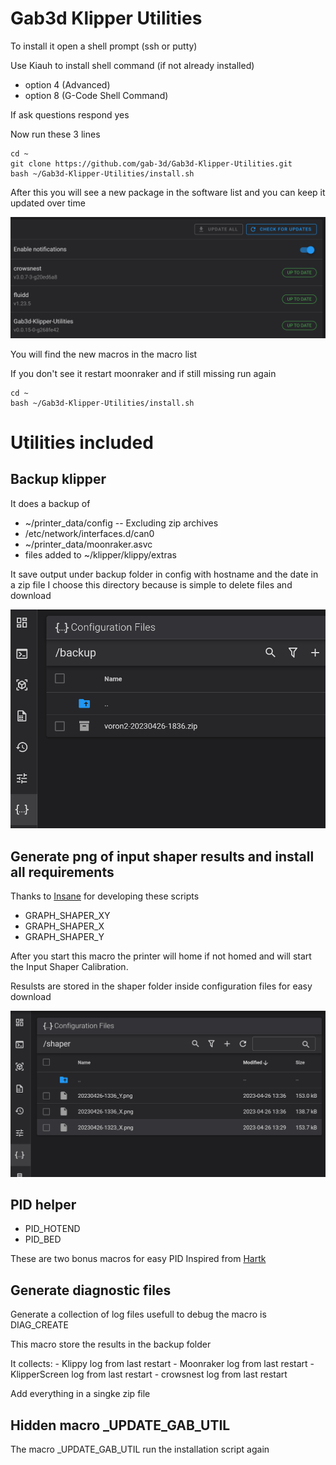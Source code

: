 # Gab3d Klipper Utilities
 
To install it open a shell prompt (ssh or putty)

Use Kiauh to install shell command (if not already installed)

- option 4 (Advanced)
- option 8 (G-Code Shell Command)

If ask questions respond yes

Now run these 3 lines

```shell
cd ~
git clone https://github.com/gab-3d/Gab3d-Klipper-Utilities.git
bash ~/Gab3d-Klipper-Utilities/install.sh
```

After this you will see a new package in the software list and you can keep it updated over time

![update](images/Update.png)

You will find the new macros in the macro list

If you don't see it restart moonraker and if still missing run again
```shell
cd ~
bash ~/Gab3d-Klipper-Utilities/install.sh
```


# Utilities included

## Backup klipper

It does a backup of
- ~/printer_data/config -- Excluding zip archives
- /etc/network/interfaces.d/can0
- ~/printer_data/moonraker.asvc
- files added to ~/klipper/klippy/extras

It save output under backup folder in config with hostname and the date in a zip file
I choose this directory because is simple to delete files and download 

![Screenshot of fluidd configuration folder](images/backup.png)

## Generate png of input shaper results and install all requirements
Thanks to [Insane](https://github.com/insane78/) for developing these scripts

- GRAPH_SHAPER_XY
- GRAPH_SHAPER_X
- GRAPH_SHAPER_Y

After you start this macro the printer will home if not homed and will start the Input Shaper Calibration.

Resulsts are stored in the shaper folder inside configuration files for easy download

![Screenshot of fluidd configuration folder](images/Shaper.png)


## PID helper
- PID_HOTEND
- PID_BED

These are two bonus macros for easy PID
Inspired from [Hartk](https://github.com/hartk1213)

## Generate diagnostic files

Generate a collection of log files usefull to debug
the macro is DIAG_CREATE 

This macro store the results in the backup folder

It collects:
    - Klippy log from last restart
    - Moonraker log from last restart
    - KlipperScreen log from last restart
    - crowsnest log from last restart

Add everything in a singke zip file

## Hidden macro _UPDATE_GAB_UTIL
The macro _UPDATE_GAB_UTIL run the installation script again
